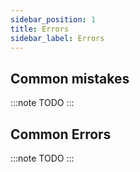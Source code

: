 ```yaml
---
sidebar_position: 1
title: Errors
sidebar_label: Errors
---
```


## Common mistakes

:::note
TODO
:::

## Common Errors

:::note
TODO
:::
